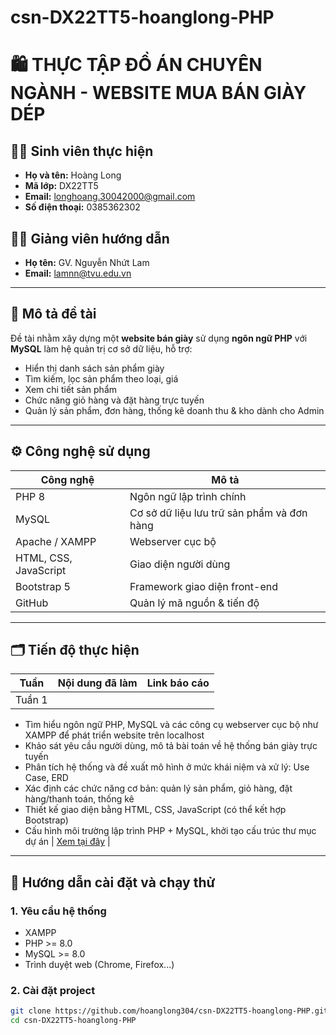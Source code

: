 # csn-DX22TT5-hoanglong-PHP  
# 🛍️ THỰC TẬP ĐỒ ÁN CHUYÊN NGÀNH - WEBSITE MUA BÁN GIÀY DÉP

## 👩‍💻 Sinh viên thực hiện
- **Họ và tên:** Hoàng Long  
- **Mã lớp:** DX22TT5  
- **Email:** longhoang.30042000@gmail.com  
- **Số điện thoại:** 0385362302

## 👨‍🏫 Giảng viên hướng dẫn
- **Họ tên:** GV. Nguyễn Nhứt Lam  
- **Email:** lamnn@tvu.edu.vn

---

## 📌 Mô tả đề tài

Đề tài nhằm xây dựng một **website bán giày** sử dụng **ngôn ngữ PHP** với **MySQL** làm hệ quản trị cơ sở dữ liệu, hỗ trợ:
- Hiển thị danh sách sản phẩm giày
- Tìm kiếm, lọc sản phẩm theo loại, giá
- Xem chi tiết sản phẩm
- Chức năng giỏ hàng và đặt hàng trực tuyến
- Quản lý sản phẩm, đơn hàng, thống kê doanh thu & kho dành cho Admin

---

## ⚙️ Công nghệ sử dụng

| Công nghệ | Mô tả |
|----------|-------|
| PHP 8 | Ngôn ngữ lập trình chính |
| MySQL | Cơ sở dữ liệu lưu trữ sản phẩm và đơn hàng |
| Apache / XAMPP | Webserver cục bộ |
| HTML, CSS, JavaScript | Giao diện người dùng |
| Bootstrap 5 | Framework giao diện front-end |
| GitHub | Quản lý mã nguồn & tiến độ |

---

## 🗂️ Tiến độ thực hiện

| Tuần | Nội dung đã làm | Link báo cáo |
|------|------------------|--------------|
| Tuần 1 |  
- Tìm hiểu ngôn ngữ PHP, MySQL và các công cụ webserver cục bộ như XAMPP để phát triển website trên localhost  
- Khảo sát yêu cầu người dùng, mô tả bài toán về hệ thống bán giày trực tuyến  
- Phân tích hệ thống và đề xuất mô hình ở mức khái niệm và xử lý: Use Case, ERD  
- Xác định các chức năng cơ bản: quản lý sản phẩm, giỏ hàng, đặt hàng/thanh toán, thống kê  
- Thiết kế giao diện bằng HTML, CSS, JavaScript (có thể kết hợp Bootstrap)  
- Cấu hình môi trường lập trình PHP + MySQL, khởi tạo cấu trúc thư mục dự án | [Xem tại đây](progress-report/week01.txt) |
---

## 🧪 Hướng dẫn cài đặt và chạy thử

### 1. Yêu cầu hệ thống
- XAMPP
- PHP >= 8.0
- MySQL >= 8.0
- Trình duyệt web (Chrome, Firefox...)

### 2. Cài đặt project
```bash
git clone https://github.com/hoanglong304/csn-DX22TT5-hoanglong-PHP.git
cd csn-DX22TT5-hoanglong-PHP
